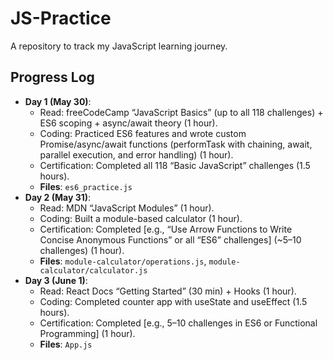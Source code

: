 # JS-Practice
A repository to track my JavaScript learning journey.

## Progress Log
- **Day 1 (May 30)**:
  - Read: freeCodeCamp “JavaScript Basics” (up to all 118 challenges) + ES6 scoping + async/await theory (1 hour).
  - Coding: Practiced ES6 features and wrote custom Promise/async/await functions (performTask with chaining, await, parallel execution, and error handling) (1 hour).
  - Certification: Completed all 118 “Basic JavaScript” challenges (1.5 hours).
  - **Files**: `es6_practice.js`
- **Day 2 (May 31)**:
  - Read: MDN “JavaScript Modules” (1 hour).
  - Coding: Built a module-based calculator (1 hour).
  - Certification: Completed [e.g., “Use Arrow Functions to Write Concise Anonymous Functions” or all “ES6” challenges] (~5–10 challenges) (1 hour).
  - **Files**: `module-calculator/operations.js`, `module-calculator/calculator.js`
- **Day 3 (June 1)**:
  - Read: React Docs “Getting Started” (30 min) + Hooks (1 hour).
  - Coding: Completed counter app with useState and useEffect (1.5 hours).
  - Certification: Completed [e.g., 5–10 challenges in ES6 or Functional Programming] (1 hour).
  - **Files**: `App.js`
